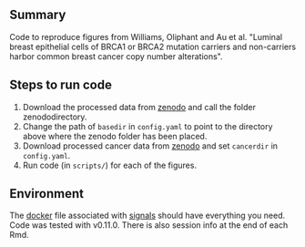 ## Summary

Code to reproduce figures from Williams, Oliphant and Au et al. "Luminal breast epithelial cells of BRCA1 or BRCA2 mutation carriers and non-carriers harbor common breast cancer copy number alterations".

## Steps to run code

1. Download the processed data from [zenodo](https://zenodo.org/records/13645602) and call the folder zenododirectory.
2. Change the path of `basedir` in `config.yaml` to point to the directory above where the zenodo folder has been placed.
3. Download processed cancer data from [zenodo](https://zenodo.org/records/13898350) and set `cancerdir` in `config.yaml`.
4. Run code (in `scripts/`) for each of the figures.

## Environment

The [docker](https://hub.docker.com/repository/docker/marcjwilliams1/signals) file associated with [signals](https://github.com/shahcompbio/signals) should have everything you need. Code was tested with v0.11.0. There is also session info at the end of each Rmd.